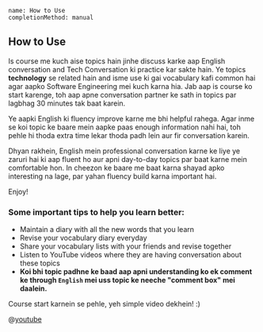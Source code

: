 ```ngMeta
name: How to Use
completionMethod: manual
```

## How to Use

Is course me kuch aise topics hain jinhe discuss karke aap English conversation and Tech Conversation ki practice kar sakte hain. Ye topics **technology** se related hain and isme use ki gai vocabulary kafi common hai agar aapko Software Engineering mei kuch karna hia. Jab aap is course ko start karenge, toh aap apne conversation partner ke sath in topics par lagbhag 30 minutes tak baat karein. 

Ye aapki English ki fluency improve karne me bhi helpful rahega. Agar inme se koi topic ke baare mein aapke paas enough information nahi hai, toh pehle hi thoda extra time lekar thoda padh lein aur fir conversation karein.

Dhyan rakhein, English mein professional conversation karne ke liye ye zaruri hai ki aap fluent ho aur apni day-to-day topics par baat karne mein comfortable hon. In cheezon ke baare me baat karna shayad apko interesting na lage, par yahan fluency build karna important hai.

Enjoy!

### Some important tips to help you learn better:
* Maintain a diary with all the new words that you learn
* Revise your vocabulary diary everyday
* Share your vocabulary lists with your friends and revise together
* Listen to YouTube videos where they are having conversation about these topics
* **Koi bhi topic padhne ke baad aap apni understanding ko ek comment ke through `English` mei uss topic ke neeche "comment box" mei daalein.**

Course start karnein se pehle, yeh simple video dekhein! :)

@[youtube](F9GujgK0y2M)